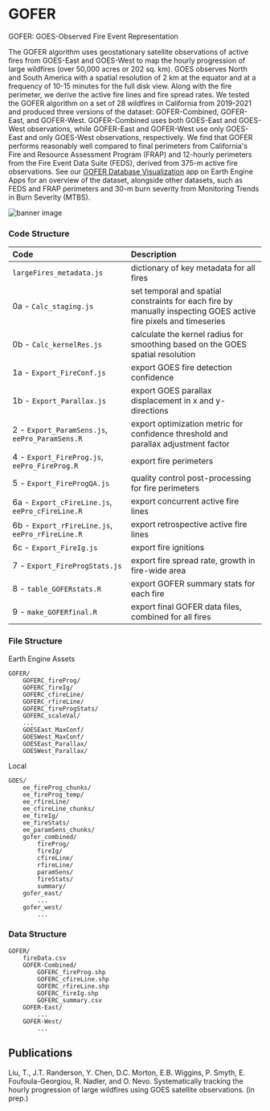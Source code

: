 # GOFER
GOFER: GOES-Observed Fire Event Representation

The GOFER algorithm uses geostationary satellite observations of active fires from GOES-East and GOES-West to map the hourly progression of large wildfires (over 50,000 acres or 202 sq. km). GOES observes North and South America with a spatial resolution of 2 km at the equator and at a frequency of 10-15 minutes for the full disk view. Along with the fire perimeter, we derive the active fire lines and fire spread rates. We tested the GOFER algorithm on a set of 28 wildfires in California from 2019-2021 and produced three versions of the dataset: GOFER-Combined, GOFER-East, and GOFER-West. GOFER-Combined uses both GOES-East and GOES-West observations, while GOFER-East and GOFER-West use only GOES-East and only GOES-West observations, respectively. We find that GOFER performs reasonably well compared to final perimeters from California's Fire and Resource Assessment Program (FRAP) and 12-hourly perimeters from the Fire Event Data Suite (FEDS), derived from 375-m active fire observations. See our [GOFER Database Visualization](https://globalfires.earthengine.app/view/gofer) app on Earth Engine Apps for an overview of the dataset, alongside other datasets, such as FEDS and FRAP perimeters and 30-m burn severity from Monitoring Trends in Burn Severity (MTBS).

![banner image](https://github.com/tianjialiu/GOFER/blob/main/docs/imgs/GOFER.png)

### Code Structure
| Code | Description | 
| :--- | :--- |
| `largeFires_metadata.js` | dictionary of key metadata for all fires |
| 0a - `Calc_staging.js` | set temporal and spatial constraints for each fire by manually inspecting GOES active fire pixels and timeseries |
| 0b - `Calc_kernelRes.js`  | calculate the kernel radius for smoothing based on the GOES spatial resolution |
| 1a - `Export_FireConf.js` | export GOES fire detection confidence |
| 1b - `Export_Parallax.js` | export GOES parallax displacement in x and y-directions |
| 2 - `Export_ParamSens.js`, `eePro_ParamSens.R` | export optimization metric for confidence threshold and parallax adjustment factor |
| 4 - `Export_FireProg.js`, `eePro_FireProg.R` | export fire perimeters |
| 5 - `Export_FireProgQA.js` | quality control post-processing for fire perimeters |
| 6a - `Export_cFireLine.js`, `eePro_cFireLine.R` | export concurrent active fire lines |
| 6b - `Export_rFireLine.js`, `eePro_rFireLine.R` | export retrospective active fire lines |
| 6c - `Export_FireIg.js` | export fire ignitions |
| 7 - `Export_FireProgStats.js` | export fire spread rate, growth in fire-wide area|
| 8 - `table_GOFERstats.R` | export GOFER summary stats for each fire |
| 9 - `make_GOFERfinal.R` | export final GOFER data files, combined for all fires |

### File Structure
Earth Engine Assets
```
GOFER/
	GOFERC_fireProg/
	GOFERC_fireIg/
	GOFERC_cfireLine/
	GOFERC_rfireLine/
	GOFERC_fireProgStats/
	GOFERC_scaleVal/
	...
	GOESEast_MaxConf/
	GOESWest_MaxConf/
	GOESEast_Parallax/
	GOESWest_Parallax/
```

Local
```
GOES/
	ee_fireProg_chunks/
	ee_fireProg_temp/
	ee_rfireLine/
	ee_cfireLine_chunks/
	ee_fireIg/
	ee_fireStats/
	ee_paramSens_chunks/
	gofer_combined/
		fireProg/
		fireIg/
		cfireLine/
		rfireLine/
		paramSens/
		fireStats/
		summary/
	gofer_east/
		...
	gofer_west/
		...
```

### Data Structure
```
GOFER/
	fireData.csv
	GOFER-Combined/
		GOFERC_fireProg.shp
		GOFERC_cfireLine.shp
		GOFERC_rfireLine.shp
		GOFERC_fireIg.shp
		GOFERC_summary.csv
	GOFER-East/
		...
	GOFER-West/
		...
```

## Publications
Liu, T., J.T. Randerson, Y. Chen, D.C. Morton, E.B. Wiggins, P. Smyth, E. Foufoula-Georgiou, R. Nadler, and O. Nevo. Systematically tracking the hourly progression of large wildfires using GOES satellite observations. (in prep.)


